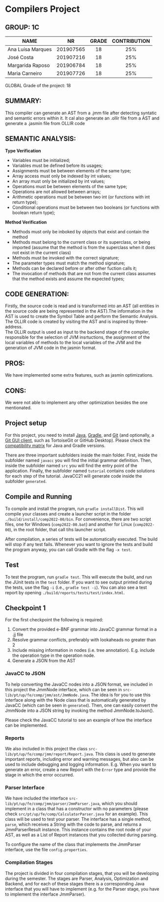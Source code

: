 

# Compilers Project

## **GROUP: 1C**


| NAME              |      NR       |  GRADE | CONTRIBUTION |
|-------------------|:-------------:|:------:|:------------:|
| Ana Luísa Marques | 201907565     | 18     | 25%          |
| José Costa        | 201907216     | 18     | 25%          |
| Margarida Raposo  | 201906784     | 18     | 25%          |
| Maria Carneiro    | 201907726     | 18     | 25%          |




GLOBAL Grade of the project: 18




## **SUMMARY**:
This compiler can generate an AST from a .jmm file after detecting syntatic and semantic errors within it. It cal also generate an .ollir file from a AST and generate a .jasmin file from OLLIR code




## **SEMANTIC ANALYSIS**:
**Type Verification**
- Variables must be initialized;
- Variables must be defined before its usages;
- Assignments must be between elements of the same type;
- Array access must only be indexed by int values;
- An array must only be initialized by int values;
- Operations must be between elements of the same type;
- Operations are not allowed between arrays;
- Arithmetic operations must be between two int (or functions with int return type);
- Conditional operations must be between two booleans (or functions with boolean return type);

**Method Verification**
- Methods must only be inboked by objects that exist and contain the method
- Methods must belong to the current class or its superclass, or being imported (assume that the method is from the superclass when it does not exist in the current class)
- Methods must be invoked with the correct signature;
- The parameter types must match the method signature;
- Methods can be declared before or after other fuction calls it;
- The invocation of methods that are not from the current class assumes that the method exists and assume the expected types;



## **CODE GENERATION**:
Firstly, the source code is read and is transformed into an AST (all entities in the source code are being represented in the AST).The information in the AST is used to create the Symbol Table and perform the Semantic Analysis.  
The OLLIR code is created by visiting the AST and is inspired by three-address.  
The OLLIR output is used as input to the backend stage of the compiler, responsible for the selection of JVM insrtuctions, the assignment of the local variables of methods to the local variables of the JVM and the generation of JVM code in the jasmin format.

## **PROS:**
We have implemented some extra features, such as jasmin optimizations.



## **CONS:**
We were not able to implement any other optimization besides the one mentionated.



## Project setup

For this project, you need to install [Java](https://jdk.java.net/), [Gradle](https://gradle.org/install/), and [Git](https://git-scm.com/downloads/) (and optionally, a [Git GUI client](https://git-scm.com/downloads/guis), such as TortoiseGit or GitHub Desktop). Please check the [compatibility matrix](https://docs.gradle.org/current/userguide/compatibility.html) for Java and Gradle versions.


There are three important subfolders inside the main folder. First, inside the subfolder named ``javacc`` you will find the initial grammar definition. Then, inside the subfolder named ``src`` you will find the entry point of the application. Finally, the subfolder named ``tutorial`` contains code solutions for each step of the tutorial. JavaCC21 will generate code inside the subfolder ``generated``.

## Compile and Running

To compile and install the program, run ``gradle installDist``. This will compile your classes and create a launcher script in the folder ``./build/install/comp2022-00/bin``. For convenience, there are two script files, one for Windows (``comp2022-00.bat``) and another for Linux (``comp2022-00``), in the root folder, that call tihs launcher script.

After compilation, a series of tests will be automatically executed. The build will stop if any test fails. Whenever you want to ignore the tests and build the program anyway, you can call Gradle with the flag ``-x test``.

## Test

To test the program, run ``gradle test``. This will execute the build, and run the JUnit tests in the ``test`` folder. If you want to see output printed during the tests, use the flag ``-i`` (i.e., ``gradle test -i``).
You can also see a test report by opening ``./build/reports/tests/test/index.html``.

## Checkpoint 1
For the first checkpoint the following is required:

1. Convert the provided e-BNF grammar into JavaCC grammar format in a .jj file
2. Resolve grammar conflicts, preferably with lookaheads no greater than 2
3. Include missing information in nodes (i.e. tree annotation). E.g. include the operation type in the operation node.
4. Generate a JSON from the AST

### JavaCC to JSON
To help converting the JavaCC nodes into a JSON format, we included in this project the JmmNode interface, which can be seen in ``src-lib/pt/up/fe/comp/jmm/ast/JmmNode.java``. The idea is for you to use this interface along with the Node class that is automatically generated by JavaCC (which can be seen in ``generated``). Then, one can easily convert the JmmNode into a JSON string by invoking the method JmmNode.toJson().

Please check the JavaCC tutorial to see an example of how the interface can be implemented.

### Reports
We also included in this project the class ``src-lib/pt/up/fe/comp/jmm/report/Report.java``. This class is used to generate important reports, including error and warning messages, but also can be used to include debugging and logging information. E.g. When you want to generate an error, create a new Report with the ``Error`` type and provide the stage in which the error occurred.


### Parser Interface

We have included the interface ``src-lib/pt/up/fe/comp/jmm/parser/JmmParser.java``, which you should implement in a class that has a constructor with no parameters (please check ``src/pt/up/fe/comp/CalculatorParser.java`` for an example). This class will be used to test your parser. The interface has a single method, ``parse``, which receives a String with the code to parse, and returns a JmmParserResult instance. This instance contains the root node of your AST, as well as a List of Report instances that you collected during parsing.

To configure the name of the class that implements the JmmParser interface, use the file ``config.properties``.

### Compilation Stages

The project is divided in four compilation stages, that you will be developing during the semester. The stages are Parser, Analysis, Optimization and Backend, and for each of these stages there is a corresponding Java interface that you will have to implement (e.g. for the Parser stage, you have to implement the interface JmmParser).
